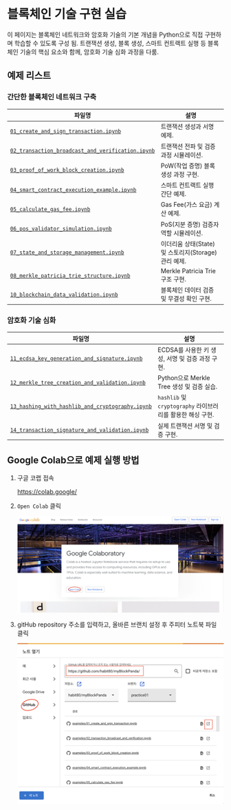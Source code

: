 # 블록체인 기술 구현 실습

이 페이지는 블록체인 네트워크와 암호화 기술의 기본 개념을 Python으로 직접 구현하며 학습할 수 있도록 구성 됨. 트랜잭션 생성, 블록 생성, 스마트 컨트랙트 실행 등 블록체인 기술의 핵심 요소와 함께, 암호화 기술 심화 과정을 다룸.

## 예제 리스트

### 간단한 블록체인 네트워크 구축
   | **파일명**                                    | **설명**                                              |
   |----------------------------------------------|-------------------------------------------------------|
   | [`01_create_and_sign_transaction.ipynb`](01_create_and_sign_transaction.ipynb)           | 트랜잭션 생성과 서명 예제.                             |
   | [`02_transaction_broadcast_and_verification.ipynb`](02_transaction_broadcast_and_verification.ipynb)| 트랜잭션 전파 및 검증 과정 시뮬레이션.                 |
   | [`03_proof_of_work_block_creation.ipynb`](03_proof_of_work_block_creation.ipynb)          | PoW(작업 증명) 블록 생성 과정 구현.                   |
   | [`04_smart_contract_execution_example.ipynb`](04_smart_contract_execution_example.ipynb)      | 스마트 컨트랙트 실행 간단 예제.                        |
   | [`05_calculate_gas_fee.ipynb`](05_calculate_gas_fee.ipynb)                     | Gas Fee(가스 요금) 계산 예제.                         |
   | [`06_pos_validator_simulation.ipynb`](06_pos_validator_simulation.ipynb)              | PoS(지분 증명) 검증자 역할 시뮬레이션.                 |
   | [`07_state_and_storage_management.ipynb`](07_state_and_storage_management.ipynb)          | 이더리움 상태(State) 및 스토리지(Storage) 관리 예제.   |
   | [`08_merkle_patricia_trie_structure.ipynb`](08_merkle_patricia_trie_structure.ipynb)        | Merkle Patricia Trie 구조 구현.                       |
   | [`10_blockchain_data_validation.ipynb`](10_blockchain_data_validation.ipynb)            | 블록체인 데이터 검증 및 무결성 확인 구현.              |

### 암호화 기술 심화
   | **파일명**                                      | **설명**                                                  |
   |-------------------------------------------------|----------------------------------------------------------|
   | [`11_ecdsa_key_generation_and_signature.ipynb`](11_ecdsa_key_generation_and_signature.ipynb)      | ECDSA를 사용한 키 생성, 서명 및 검증 과정 구현.             |
   | [`12_merkle_tree_creation_and_validation.ipynb`](12_merkle_tree_creation_and_validation.ipynb)     | Python으로 Merkle Tree 생성 및 검증 실습.                  |
   | [`13_hashing_with_hashlib_and_cryptography.ipynb`](13_hashing_with_hashlib_and_cryptography.ipynb)   | `hashlib` 및 `cryptography` 라이브러리를 활용한 해싱 구현.  |
   | [`14_transaction_signature_and_validation.ipynb`](14_transaction_signature_and_validation.ipynb)    | 실제 트랜잭션 서명 및 검증 구현.


## Google Colab으로 예제 실행 방법

1. 구글 코랩 접속

    https://colab.google/

1. `Open Colab` 클릭

    ![GoogleColab](resources/googlecolab.png)

1. gitHub repository 주소를 입력하고, 올바른 브랜치 설정 후 주피터 노트북 파일 클릭

    ![GoogleColab](resources/googlecolab2.png)